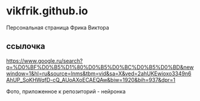 # vikfrik.github.io
Персональная страница Фрика Виктора 
## ссылочка 
https://www.google.ru/search?q=%D0%BF%D0%B5%D1%80%D0%B5%D0%BC%D0%B5%D0%BD&newwindow=1&hl=ru&source=lnms&tbm=vid&sa=X&ved=2ahUKEwioxo3349n6AhUP_SoKHWqfD-cQ_AUoAXoECAEQAw&biw=1920&bih=937&dpr=1

Фото, приложенное к репозиторий - нейронка
